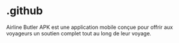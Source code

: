 # .github
Airline Butler APK est une application mobile conçue pour offrir aux voyageurs un soutien complet tout au long de leur voyage.
